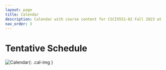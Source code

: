 ```yaml
---
layout: page
title: Calendar
description: Calendar with course content for CSCI5551-02 Fall 2023 at the University of Minnesota.
nav_order: 3
---
```


# Tentative Schedule
![Calendar](/CSCI5551-Fall23-S2/assets/images/calendar_draft.png){: .cal-img }


<!-- <table>
    <thead>
      {% for row in site.data.google_sheet limit:1 %}
        <tr>
          {% for col in row %}<th>{{col}}</th>{% endfor %}
        </tr>
      {% endfor %}
    </thead>
    <tbody>
      {% for row in site.data.google_sheet offset:1 %}
        <tr>
          {% for col in row %}<td>{{col}}</td>{% endfor %}
        </tr>
      {% endfor %}  
    </tbody>
  </table> -->